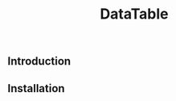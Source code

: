 <div align="center">
  <h1 align="center">
    DataTable
    <br />
    <br />
  </h1>
</div>

## Introduction

## Installation
